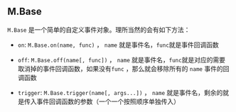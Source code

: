 ## M.Base

`M.Base` 是一个简单的自定义事件对象。理所当然的会有如下方法：

* `on`: `M.Base.on(name, func)` ， `name` 就是事件名，`func`就是事件回调函数

* `off`: `M.Base.off(name[, func])` ， `name` 就是事件名，`func`就是对应的需要取消掉的事件回调函数，如果没有`func` ，那么就会移除所有的 `name` 事件的回调函数

* `trigger`: `M.Base.trigger(name[, args...])` ， `name` 就是事件名，剩余的就是传入事件回调函数的参数（一个一个按照顺序单独传入）
